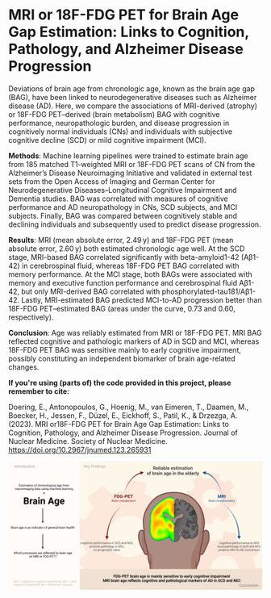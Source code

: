 # MRI or 18F-FDG PET for Brain Age Gap Estimation: Links to Cognition, Pathology, and Alzheimer Disease Progression

Deviations of brain age from chronologic age, known as the brain age gap (BAG), have been linked to neurodegenerative diseases such as Alzheimer disease (AD). Here, we compare the associations of MRI-derived (atrophy) or 18F-FDG PET–derived (brain metabolism) BAG with cognitive performance, neuropathologic burden, and disease progression in cognitively normal individuals (CNs) and individuals with subjective cognitive decline (SCD) or mild cognitive impairment (MCI).

**Methods**: Machine learning pipelines were trained to estimate brain age from 185 matched T1-weighted MRI or 18F-FDG PET scans of CN from the Alzheimer’s Disease Neuroimaging Initiative and validated in external test sets from the Open Access of Imaging and German Center for Neurodegenerative Diseases–Longitudinal Cognitive Impairment and Dementia studies. BAG was correlated with measures of cognitive performance and AD neuropathology in CNs, SCD subjects, and MCI subjects. Finally, BAG was compared between cognitively stable and declining individuals and subsequently used to predict disease progression.

**Results**: MRI (mean absolute error, 2.49 y) and 18F-FDG PET (mean absolute error, 2.60 y) both estimated chronologic age well. At the SCD stage, MRI-based BAG correlated significantly with beta-amyloid1-42 (Aβ1-42) in cerebrospinal fluid, whereas 18F-FDG PET BAG correlated with memory performance. At the MCI stage, both BAGs were associated with memory and executive function performance and cerebrospinal fluid Aβ1-42, but only MRI-derived BAG correlated with phosphorylated-tau181/Aβ1-42. Lastly, MRI-estimated BAG predicted MCI-to-AD progression better than 18F-FDG PET–estimated BAG (areas under the curve, 0.73 and 0.60, respectively). 

**Conclusion**: Age was reliably estimated from MRI or 18F-FDG PET. MRI BAG reflected cognitive and pathologic markers of AD in SCD and MCI, whereas 18F-FDG PET BAG was sensitive mainly to early cognitive impairment, possibly constituting an independent biomarker of brain age-related changes.

**If you're using (parts of) the code provided in this project, please remember to cite:**

Doering, E., Antonopoulos, G., Hoenig, M., van Eimeren, T., Daamen, M., Boecker, H., Jessen, F., Düzel, E., Eickhoff, S., Patil, K., & Drzezga, A. (2023). MRI or18F-FDG PET for Brain Age Gap Estimation: Links to Cognition, Pathology, and Alzheimer Disease Progression. Journal of Nuclear Medicine. Society of Nuclear Medicine. https://doi.org/10.2967/jnumed.123.265931

![Graphical Abstract](/graphics/graphical_abstract_brain_age.png "Graphical abstract")
